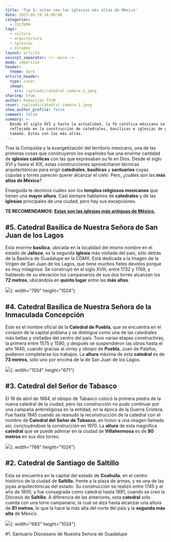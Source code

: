 ```yaml
---
title: 'Top 5: estas son las iglesias más altas de México'
date: 2023-09-19 16:00:00
categories:
  - CULTURA
tags:
  - cultura
  - arquitectura
  - iglesias
  - estados
layout: article
excerpt_separator: <!--more-->
mode: immersive
header:
  theme: dark
article_header:
  type: cover
  image:
    src: /uploads/catedral-zamora-1.jpeg
sharing: true
author: Redacción TYSM
cover: /uploads/catedral-zamora-1.jpeg
show_author_profile: false
comment: false
summary: >-
  Desde el siglo XVI y hasta la actualidad, la fe católica méxicana se ha
  reflejado en la construcción de catedrales, basílicas e iglesias de gran
  tamaño. Estas son las más altas.
---
```

Tras la Conquista y la evangelización del territorio mexicano, una de las primeras cosas que construyeron los españoles fue una enorme cantidad de **iglesias católicas** con las que expresaban su fe en Dios. Desde el siglo XVI y hasta el XIX, estas construcciones aprovecharon técnicas arquitectónicas para erigir **catedrales**, **basílicas** y **santuarios** cuyas cúpulas y torres parecen querer alcanzar el cielo. Pero, ¿cuáles son las **más altas de México**?

Enseguida te decimos cuáles son los **templos religiosos mexicanos** que tienen una **mayor altura**. Casi siempre hablamos de **catedrales** y de las **iglesias** principales de una ciudad, pero hay sus excepciones.

**TE RECOMENDAMOS:** [**Estas son las iglesias más antiguas de México.**](https://blog.tonoysumariachi.com/cultura/2024/02/08/estas-son-las-iglesias-m%C3%A1s-antiguas-de-m%C3%A9xico.html)

## \#5. Catedral Basílica de Nuestra Señora de San Juan de los Lagos

Esta enorme **basílica**, ubicada  en la localidad del mismo nombre en el estado de **Jalisco**, es la segunda **iglesia** más visitada del país, sólo detrás de la Basílica de Guadalupe en la CDMX. Está dedicada a la imagen de la Virgen de San Juan de los Lagos, que tiene muchos fieles devotos porque es muy milagrosa. Se construyó en el siglo XVIII, entre 1732 y 1769, y hablando de su elevación los campanarios de sus dos torres alcanzan los **72 metros**, ubicándola en **quinto lugar** entre las **más altas**.

![](https://upload.wikimedia.org/wikipedia/commons/thumb/4/49/Bas%C3%ADlica_de_San_Juan_de_los_Lagos.jpg/790px-Bas%C3%ADlica_de_San_Juan_de_los_Lagos.jpg){: width="790" height="1024"}

## \#4. Catedral Basílica de Nuestra Señora de la Inmaculada Concepción

Este es el nombre oficial de la **Catedral de Puebla**, que se encuentra en el corazón de la capital poblana y se distingue como una de las catedrales más bellas y visitadas del centro del país. Tuvo varias etapas constructivas, la primera entre 1575 y 1590, y después se suspendieron las obras hasta el año 1640, cuando gracias al virrey y obispo de **Puebla**, Juan de Palafox, pudieron completarse los trabajos. La **altura** máxima de esta **catedral** es de **73 metros**, sólo uno por encima de la de San Juan de los Lagos.

![](https://upload.wikimedia.org/wikipedia/commons/thumb/0/0b/Catedral_de_Puebla%2C_M%C3%A9xico%2C_2013-10-11%2C_DD_12.JPG/1024px-Catedral_de_Puebla%2C_M%C3%A9xico%2C_2013-10-11%2C_DD_12.JPG){: width="1024" height="671"}

## \#3. Catedral del Señor de Tabasco

El 16 de abril de 1884, el obispo de Tabasco colocó la primera piedra de la nueva catedral de la ciudad, pero las construcción no pudo continuar por una campaña antirreligiosa en la entidad, en la época de la Guerra Cristera. Fue hasta 1945 cuando se reanudó la reconstrucción de la catedral con el nombre de **Catedral del Señor de Tabasco**, en honor a una imagen llamada así, concluyéndose la construcción en 1970. La **altura** de esta magnífica **catedral** que se puede admirar en la ciudad de **Villahermosa** es de **80 metros** en sus dos torres.

![](https://upload.wikimedia.org/wikipedia/commons/thumb/7/78/Catedral_de_Villahermosa.jpg/768px-Catedral_de_Villahermosa.jpg){: width="768" height="1024"}

## \#2. Catedral de Santiago de Saltillo

Esta se encuentra en la capital del estado de **Coahuila**, en el centro histórico de la ciudad de **Saltillo**, frente a la plaza de armas, y es una de las joyas arquitectónicas del estado. Su construcción se realizó entre 1745 y el año de 1800, y fue consagrada como catedral hasta 1891, cuando se creó la Diócesis de **Saltillo**. A diferencia de las anteriores, esta **catedral** sólo cuenta con una torre campanario, la cual se alza hasta alcanzar una altura de **81 metros**, lo que la hace la más alta del norte del país y la **segunda más alta** de México.

![](https://upload.wikimedia.org/wikipedia/commons/thumb/4/4c/Plaza_de_Armas_y_Catedral_de_Santiago.jpg/683px-Plaza_de_Armas_y_Catedral_de_Santiago.jpg){: width="683" height="1024"}

\#1. Santuario Diocesano de Nuestra Señora de Guadalupe

&nbsp;

&nbsp;